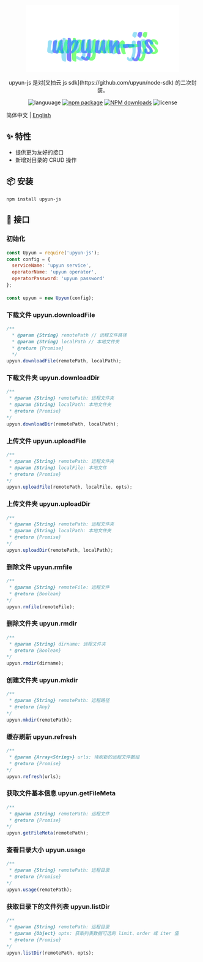<p align="center">
  <a href="http://ant.design">
    <img width="400" src="./assets/upyun-js.svg">
  </a>
</p>

<!-- <h1 align="center">Dubo CLI</h1> -->

<div align="center">
upyun-js 是对[又拍云 js sdk](https://github.com/upyun/node-sdk) 的二次封装。

 ![languuage](https://img.shields.io/badge/language-node-gcf.svg) [![npm package](https://img.shields.io/npm/v/upyun-js.svg?style=flat-square)](https://www.npmjs.com/package/dubo-cli) [![NPM downloads](http://img.shields.io/npm/dm/upyun-js.svg?style=flat-square)](https://www.npmjs.com/package/upyun-js) ![license](https://img.shields.io/badge/license-Anti%20996-99ccff.svg)
</div>

简体中文 | [English](./README-en.md)

## ✨ 特性

- 提供更为友好的接口
- 新增对目录的 CRUD 操作

## 📦 安装

```bash
npm install upyun-js
```

## 🔨 接口

### 初始化

```js
const Upyun = require('upyun-js');
const config = {
  serviceName: 'upyun service',
  operatorName: 'upyun operator',
  operatorPassword: 'upyun password'
};

const upyun = new Upyun(config);
```

### 下载文件 upyun.downloadFile

```js
/**
  * @param {String} remotePath // 远程文件路径
  * @param {String} localPath // 本地文件夹
  * @return {Promise}
  */
upyun.downloadFile(remotePath, localPath);
```

### 下载文件夹 upyun.downloadDir

```js
/**
 * @param {String} remotePath: 远程文件夹
 * @param {String} localPath: 本地文件夹
 * @return {Promise}
*/
upyun.downloadDir(remotePath, localPath);
```

### 上传文件 upyun.uploadFile

```js
/**
 * @param {String} remotePath: 远程文件夹
 * @param {String} localFile: 本地文件
 * @return {Promise}
*/
upyun.uploadFile(remotePath, localFile, opts);
```

### 上传文件夹 upyun.uploadDir

```js
/**
 * @param {String} remotePath: 远程文件夹
 * @param {String} localPath: 本地文件夹
 * @return {Promise}
*/
upyun.uploadDir(remotePath, localPath);
```

### 删除文件 upyun.rmfile

```js
/**
 * @param {String} remoteFile: 远程文件
 * @return {Boolean}
*/
upyun.rmfile(remoteFile);
```

### 删除文件夹 upyun.rmdir

```js
/**
 * @param {String} dirname: 远程文件夹
 * @return {Boolean}
*/
upyun.rmdir(dirname);
```

### 创建文件夹 upyun.mkdir

```js
/**
 * @param {String} remotePath: 远程路径
 * @return {Any}
*/
upyun.mkdir(remotePath);
```

### 缓存刷新 upyun.refresh

```js
/**
 * @param {Array<String>} urls: 待刷新的远程文件数组
 * @return {Promise}
*/
upyun.refresh(urls);
```

### 获取文件基本信息 upyun.getFileMeta

```js
/**
 * @param {String} remotePath: 远程文件
 * @return {Promise}
*/
upyun.getFileMeta(remotePath);
```

### 查看目录大小 upyun.usage

```js
/**
 * @param {String} remotePath: 远程目录
 * @return {Promise}
*/
upyun.usage(remotePath);
```

### 获取目录下的文件列表 upyun.listDir

```js
/**
 * @param {String} remotePath: 远程目录
 * @param {Object} opts: 获取列表数据可选的 limit、order 或 iter 值
 * @return {Promise}
*/
upyun.listDir(remotePath, opts);
```
